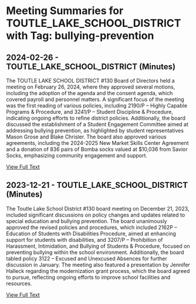 # Meeting Summaries for TOUTLE_LAKE_SCHOOL_DISTRICT with Tag: bullying-prevention

## 2024-02-26 - TOUTLE_LAKE_SCHOOL_DISTRICT (Minutes)

The TOUTLE LAKE SCHOOL DISTRICT #130 Board of Directors held a meeting on February 26, 2024, where they approved several motions, including the adoption of the agenda and the consent agenda, which covered payroll and personnel matters. A significant focus of the meeting was the first reading of various policies, including 2190/P – Highly Capable Programs & Procedure, and 3241/P – Student Discipline & Procedure, indicating ongoing efforts to refine district policies. Additionally, the board discussed the establishment of a Student Engagement Committee aimed at addressing bullying prevention, as highlighted by student representatives Mason Grose and Blake Chrisler. The board also approved various agreements, including the 2024-2025 New Market Skills Center Agreement and a donation of 836 pairs of Bomba socks valued at $10,036 from Savior Socks, emphasizing community engagement and support.

[View Full Text](https://raw.githubusercontent.com/VoronoiPerspectives/WashingtonStateSchoolBoardExplorer/refs/heads/main/data/countries/usa/states/wa/counties/cowlitz/school_boards/toutle_lake_school_district/2024/2024-02-26-february-minutes.txt)

## 2023-12-21 - TOUTLE_LAKE_SCHOOL_DISTRICT (Minutes)

The Toutle Lake School District #130 board meeting on December 21, 2023, included significant discussions on policy changes and updates related to special education and bullying prevention. The board unanimously approved the revised policies and procedures, which included 2162P – Education of Students with Disabilities Procedure, aimed at enhancing support for students with disabilities, and 3207/P – Prohibition of Harassment, Intimidation, and Bullying of Students & Procedure, focused on preventing bullying within the school environment. Additionally, the board tabled policy 3122 – Excused and Unexcused Absences for further discussion in January. The meeting also featured a presentation by Jennifer Halleck regarding the modernization grant process, which the board agreed to pursue, reflecting ongoing efforts to improve school facilities and resources.

[View Full Text](https://raw.githubusercontent.com/VoronoiPerspectives/WashingtonStateSchoolBoardExplorer/refs/heads/main/data/countries/usa/states/wa/counties/cowlitz/school_boards/toutle_lake_school_district/2023/2023-12-21-december-minutes.txt)

